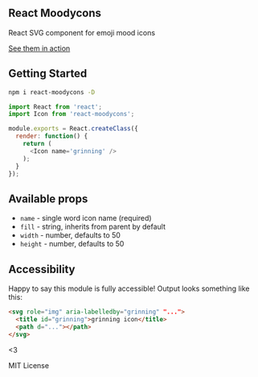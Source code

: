 ## React Moodycons
React SVG component for emoji mood icons

[See them in action](http://dhunninghake.com/react-moodycons)

## Getting Started
```bash
npm i react-moodycons -D
```
```javascript
import React from 'react';
import Icon from 'react-moodycons';

module.exports = React.createClass({
  render: function() {
    return (
      <Icon name='grinning' />
    );
  }
});
```

## Available props
- `name` - single word icon name (required)
- `fill` - string, inherits from parent by default
- `width` - number, defaults to 50
- `height` - number, defaults to 50

## Accessibility
Happy to say this module is fully accessible! Output looks something like this:
```html
<svg role="img" aria-labelledby="grinning" "...">
  <title id="grinning">grinning icon</title>
  <path d="..."></path>
</svg>
```

<3

MIT License
